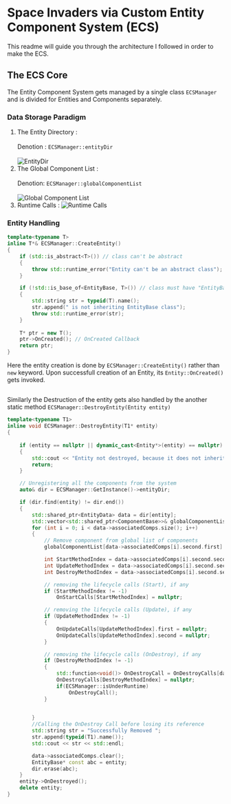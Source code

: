# Space Invaders via Custom Entity Component System (ECS)
This readme will guide you through the architecture I followed in order to make the ECS.


## The ECS Core
The Entity Component System gets managed by a single class ```ECSManager``` and is divided for Entities and Components separately.

### Data Storage Paradigm

1. The Entity Directory :  <br></br>
Denotion : ```ECSManager::entityDir``` <br></br>
![EntityDir](https://github.com/Priyansh5812/Space-Invaders/blob/main/Readme%20Imgs/EntityDir.png)
2. The Global Component List : <br></br>
Denotion: ```ECSManager::globalComponentList```<br></br>
![Global Component List](https://github.com/Priyansh5812/Space-Invaders/blob/main/Readme%20Imgs/globalComponentList.png)
4. Runtime Calls : 
![Runtime Calls](https://github.com/Priyansh5812/Space-Invaders/blob/main/Readme%20Imgs/Runtime%20Calls.png)

### Entity Handling

```cpp
template<typename T>
inline T*& ECSManager::CreateEntity()
{	
	if (std::is_abstract<T>()) // class can't be abstract
	{
		throw std::runtime_error("Entity can't be an abstract class"); 
	}

	if (!std::is_base_of<EntityBase, T>()) // class must have "EntityBase" as its Parent class
	{
		std::string str = typeid(T).name();
		str.append(" is not inheriting EntityBase class");
		throw std::runtime_error(str);
	}
	
	T* ptr = new T(); 
	ptr->OnCreated(); // OnCreated Callback
	return ptr;
}
```
Here the entity creation is done by ```ECSManager::CreateEntity()``` rather than ```new``` keyword.
Upon successfull creation of an Entity, its ```Entity::OnCreated()``` gets invoked.

##


Similarly the Destruction of the entity gets also handled by the another static method ```ECSManager::DestroyEntity(Entity entity)```
```cpp
template<typename T1>
inline void ECSManager::DestroyEntity(T1* entity)
{
	
	if (entity == nullptr || dynamic_cast<Entity*>(entity) == nullptr)
	{	
		std::cout << "Entity not destroyed, because it does not inherit from class 'Entity' or 'EntityBase'" << std::endl;
		return;
	}

	// Unregistering all the components from the system
	auto& dir = ECSManager::GetInstance()->entityDir;

	if (dir.find(entity) != dir.end())
	{
		std::shared_ptr<EntityData> data = dir[entity];
		std::vector<std::shared_ptr<ComponentBase>>& globalComponentList = ECSManager::GetInstance()->globalComponentList; 
		for (int i = 0; i < data->associatedComps.size(); i++)
		{
			// Remove component from global list of components
			globalComponentList[data->associatedComps[i].second.first] = nullptr;

			int StartMethodIndex = data->associatedComps[i].second.second.StartMethodIndex;
			int UpdateMethodIndex = data->associatedComps[i].second.second.UpdateMethodIndex;
			int DestroyMethodIndex = data->associatedComps[i].second.second.DestroyMethodIndex;

			// removing the lifecycle calls (Start), if any
			if (StartMethodIndex != -1)
				OnStartCalls[StartMethodIndex] = nullptr;

			// removing the lifecycle calls (Update), if any
			if (UpdateMethodIndex != -1)
			{
				OnUpdateCalls[UpdateMethodIndex].first = nullptr;
				OnUpdateCalls[UpdateMethodIndex].second = nullptr;
			}

			// removing the lifecycle calls (OnDestroy), if any
			if (DestroyMethodIndex != -1)
			{
				std::function<void()> OnDestroyCall = OnDestroyCalls[data->associatedComps[i].second.second.DestroyMethodIndex];
				OnDestroyCalls[DestroyMethodIndex] = nullptr;
				if(ECSManager::isUnderRuntime)
					OnDestroyCall();
			}

		
		}
		//Calling the OnDestroy Call before losing its reference
		std::string str = "Successfully Removed ";
		str.append(typeid(T1).name());
		std::cout << str << std::endl;

		data->associatedComps.clear();
		EntityBase* const abc = entity;
		dir.erase(abc);
	}
	entity->OnDestroyed();
	delete entity;
}
```


